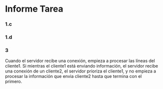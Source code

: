 # Informe Tarea

### 1.c

### 1.d

### 3

Cuando el servidor recibe una conexión, empieza a procesar las líneas del cliente1. Si mientras el cliente1 está enviando información, el servidor recibe una conexión de un cliente2, el servidor prioriza el cliente1, y no empieza a procesar la información que envia cliente2 hasta que termina con el primero.
